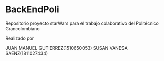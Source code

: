 # BackEndPoli
Repositorio proyecto starWars para el trabajo colaborativo del Politécnico Grancolombiano

Realizado por 

JUAN MANUEL GUTIERREZ(1510650053)
SUSAN VANESA SAENZ(1811027434)
